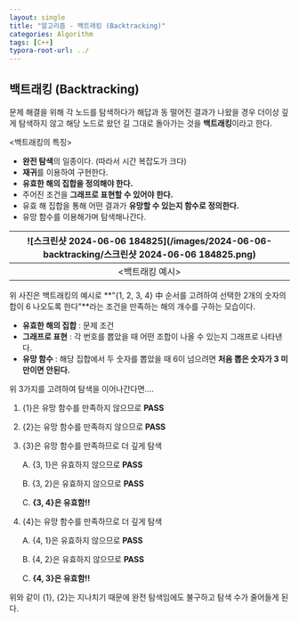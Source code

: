 ```yaml
---
layout: single
title: "알고리즘 - 백트래킹 (Backtracking)"
categories: Algorithm
tags: [C++]
typora-root-url: ../
---
```




## 백트래킹 (Backtracking)

문제 해결을 위해 각 노드를 탐색하다가 해답과 동 떨어진 결과가 나왔을 경우 더이상 깊게 탐색하지 않고 해당 노드로 왔던 길 그대로 돌아가는 것을 **백트래킹**이라고 한다.



\<백트래킹의 특징\>

- **완전 탐색**의 일종이다. (따라서 시간 복잡도가 크다)
- **재귀**를 이용하여 구현한다.
- **유효한 해의 집합을 정의해야 한다.**
- 주어진 조건을 **그래프로 표현할 수 있어야 한다.**
- 유효 해 집합을 통해 어떤 결과가 **유망할 수 있는지 함수로 정의한다.**
- 유망 함수를 이용해가며 탐색해나간다.



| ![스크린샷 2024-06-06 184825](/images/2024-06-06-backtracking/스크린샷 2024-06-06 184825.png) |
| :----------------------------------------------------------: |
|                      \<백트래킹 예시\>                       |

위 사진은 백트래킹의 예시로 **"{1, 2, 3, 4} 中 순서를 고려하여 선택한 2개의 숫자의 합이 6 나오도록 한다"**라는 조건을 만족하는 해의 개수를 구하는 모습이다.

- **유효한 해의 집합** : 문제 조건
- **그래프로 표현** : 각 번호를 뽑았을 때 어떤 조합이 나올 수 있는지 그래프로 나타낸다.
- **유망 함수** : 해당 집합에서 두 숫자를 뽑았을 때 6이 넘으려면 **처음 뽑은 숫자가 3 미만이면 안된다.**



위 3가지를 고려하여 탐색을 이어나간다면....

1. {1}은 유망 함수를 만족하지 않으므로 **PASS**

2. {2}는 유망 함수를 만족하지 않으므로 **PASS**

3. {3}은 유망 함수를 만족하므로 더 깊게 탐색

   A. {3, 1}은 유효하지 않으므로 **PASS**

   B. {3, 2}은 유효하지 않으므로 **PASS**

   C. **{3, 4}은 유효함!!**

4. {4}는 유망 함수를 만족하므로 더 깊게 탐색

   A. {4, 1}은 유효하지 않으므로 **PASS**

   B. {4, 2}은 유효하지 않으므로 **PASS**

   C. **{4, 3}은 유효함!!**



위와 같이 {1}, {2}는 지나치기 때문에 완전 탐색임에도 불구하고 탐색 수가 줄어들게 된다.



